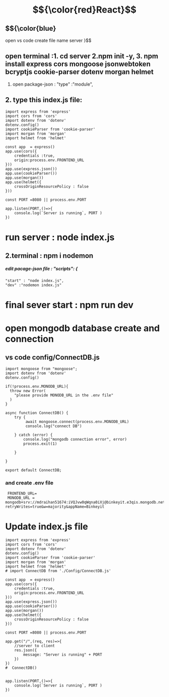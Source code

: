 # $${\color{red}React}$$
## $${\color{blue} 
  open vs code create file name server }$$
## open terminal :1. cd server   2.npm init -y, 3. npm install express cors mongoose jsonwebtoken bcryptjs cookie-parser dotenv morgan helmet




1. open package-json : "type" :"module",

## 2. type this index.js file:

```
import express from 'express'
import cors from 'cors'
import dotenv from 'dotenv'
dotenv.config()
import cookieParser from 'cookie-parser'
import morgan from 'morgan'
import helmet from 'helmet'

const app  = express()
app.use(cors({
    credentials :true,
    origin:process.env.FRONTEND_URL
}))
app.use(express.json())
app.use(cookieParser())
app.use(morgan())
app.use(helmet({
    crossOriginResourcePolicy : false
}))

const PORT =8080 || process.env.PORT

app.listen(PORT,()=>{
    console.log(`Server is running`, PORT )
})
```


# run server :  node index.js
## 2.terminal : npm i nodemon

##### edit pacage-json file : "scripts": {
    "start" : "node index.js",
    "dev" :"nodemon index.js"

# final sever start : npm run dev

# open mongodb database create and connection 
## vs code config/ConnectDB.js
```
import mongoose from "mongoose";
import dotenv from 'dotenv'
dotenv.config()

if(!process.env.MONODB_URL){
  throw new Error(
    "please provide MONODB_URL in the .env file"
  )
}

async function ConnectDB() {
    try {
         await mongoose.connect(process.env.MONODB_URL)
         console.log("connect DB")
        
    } catch (error) {
        console.log("mongodb connection error", error)
        process.exit(1)
        
    }
    
}

export default ConnectDB;

```

### and create .env file 

```
 FRONTEND_URL=
 MONODB_URL = mongodb+srv://mdraihan51674:iVQJvw0qWqna0iXj@binkeyit.e3qis.mongodb.net/?retryWrites=true&w=majority&appName=Binkeyit
```
# Update index.js file 
```
import express from 'express'
import cors from 'cors'
import dotenv from 'dotenv'
dotenv.config()
import cookieParser from 'cookie-parser'
import morgan from 'morgan'
import helmet from 'helmet'
# import ConnectDB from './Config/ConnectDB.js'

const app  = express()
app.use(cors({
    credentials :true,
    origin:process.env.FRONTEND_URL
}))
app.use(express.json())
app.use(cookieParser())
app.use(morgan())
app.use(helmet({
    crossOriginResourcePolicy : false
}))

const PORT =8080 || process.env.PORT

app.get("/",(req, res)=>{
    //server to client
    res.json({
        message: "Server is running" + PORT
    })
})
#  ConnectDB()


app.listen(PORT,()=>{
    console.log(`Server is running`, PORT )
})

```










